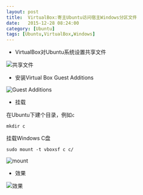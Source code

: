 ```yaml
---
layout: post
title:  VirtualBox:寄主Ubuntu访问宿主Windows分区文件
date:   2015-12-28 08:24:00
category: [Ubuntu]
tags: [Ubuntu,VirtualBox,Windows]
---
```


- VirtualBox对Ubuntu系统设置共享文件

![共享文件][1]

<!--more-->

- 安装Virtual Box Guest Additions

![Guest Additions][2]

- 挂载

在Ubuntu下建个目录，例如`c`
```
mkdir c
```
挂载Windows C盘

```
sudo mount -t vboxsf c c/
```

![mount][3]

- 效果

![效果][4]


  [1]: http://77g54f.com1.z0.glb.clouddn.com/QQ20151228153347.png
  [2]: http://77g54f.com1.z0.glb.clouddn.com/QQ20151228154117.png
  [3]: http://77g54f.com1.z0.glb.clouddn.com/QQ20151228154908.png
  [4]: http://77g54f.com1.z0.glb.clouddn.com/QQ20151228154040.png?imageView2/1/q/100|watermark/1/image/aHR0cDovLzc3ZzU0Zi5jb20xLnowLmdsYi5jbG91ZGRuLmNvbS9sYWtlcjIucG5n/dissolve/100/gravity/South/dy/5